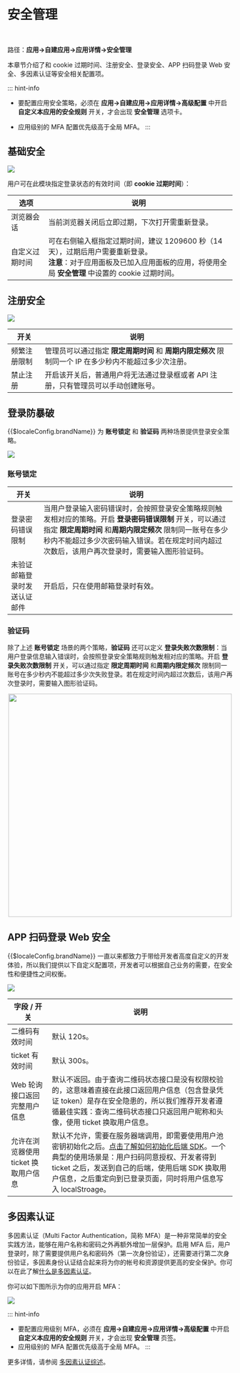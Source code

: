 # 安全管理​
​
<LastUpdated/>

路径：**应用->自建应用->应用详情->安全管理**​

本章节介绍了和 cookie 过期时间、注册安全、登录安全、APP 扫码登录 Web 安全、多因素认证等安全相关配置项。

::: hint-info
* 要配置应用安全策略，必须在 **应用->自建应用->应用详情->高级配置** 中开启 **自定义本应用的安全规则** 开关，才会出现 **安全管理** 选项卡。

* 应用级别的 MFA 配置优先级高于全局 MFA。
:::

## 基础安全

![](../images/cookie-expire-time.png)

用户可在此模块指定登录状态的有效时间（即 **cookie 过期时间**）：

|选项|说明|
|----|----|
|浏览器会话|当前浏览器关闭后立即过期，下次打开需重新登录。|
|自定义过期时间|可在右侧输入框指定过期时间，建议 1209600 秒（14 天），过期后用户需要重新登录。</br>**注意**：对于应用面板及已加入应用面板的应用，将使用全局 **安全管理** 中设置的 cookie 过期时间。|

## 注册安全

![](../images/register-security.png)

|开关|说明|
|----|----|
|频繁注册限制|管理员可以通过指定 **限定周期时间** 和 **周期内限定频次** 限制同一个 IP 在多少秒内不能超过多少次注册。|
|禁止注册|开启该开关后，普通用户将无法通过登录框或者 API 注册，只有管理员可以手动创建账号。|

## 登录防暴破

{{$localeConfig.brandName}} 为 **账号锁定** 和 **验证码** 两种场景提供登录安全策略。

![](../images/login-anti-bruteforcing.png)

### 账号锁定

|开关|说明|
|----|----|
|登录密码错误限制|当用户登录输入密码错误时，会按照登录安全策略规则触发相对应的策略。开启 **登录密码错误限制** 开关，可以通过指定 **限定周期时间** 和**周期内限定频次** 限制同一账号在多少秒内不能超过多少次密码输入错误。若在规定时间内超过次数后，该用户再次登录时，需要输入图形验证码。|
|未验证邮箱登录时发送认证邮件|开启后，只在使用邮箱登录时有效。|

### 验证码

除了上述 **账号锁定** 场景的两个策略，**验证码** 还可以定义 **登录失败次数限制**：当用户登录信息输入错误时，会按照登录安全策略规则触发相对应的策略。开启 **登录失败次数限制** 开关，可以通过指定 **限定周期时间** 和**周期内限定频次** 限制同一账号在多少秒内不能超过多少次失败登录。若在规定时间内超过次数后，该用户再次登录时，需要输入图形验证码。

<img src="../images/login-figure.png" height=500 
style="display:block;margin: 0 auto;">

## APP 扫码登录 Web 安全

{{$localeConfig.brandName}} 一直以来都致力于带给开发者高度自定义的开发体验，所以我们提供以下自定义配置项，开发者可以根据自己业务的需要，在安全性和便捷性之间权衡。

<img src="../images/web-scan-login-security.png">

|字段 / 开关|说明|
|----|----|
|二维码有效时间|默认 120s。|
|ticket 有效时间|默认 300s。|
|Web 轮询接口返回完整用户信息|默认不返回。由于查询二维码状态接口是没有权限校验的，这意味着直接在此接口返回用户信息（包含登录凭证 token）是存在安全隐患的，所以我们推荐开发者遵循最佳实践：查询二维码状态接口只返回用户昵称和头像，使用 ticket 换取用户信息。|
|允许在浏览器使用 ticket 换取用户信息|默认不允许，需要在服务器端调用，即需要使用用户池密钥初始化之后。[点击了解如何初始化后端 SDK](/reference/sdk-for-node/README.md)。一个典型的使用场景是：用户扫码同意授权、开发者得到 ticket 之后，发送到自己的后端，使用后端 SDK 换取用户信息，之后重定向到已登录页面，同时将用户信息写入 localStroage。|

## 多因素认证

多因素认证（Multi Factor Authentication，简称 MFA）是一种非常简单的安全实践方法，能够在用户名称和密码之外再额外增加一层保护。启用 MFA 后，用户登录时，除了需要提供用户名和密码外（第一次身份验证），还需要进行第二次身份验证，多因素身份认证结合起来将为你的帐号和资源提供更高的安全保护。你可以在此了解[什么是多因素认证](/concepts/mfa.md)。
 
你可以如下图所示为你的应用开启 MFA：

![](../images/app-level-mfa.png)

::: hint-info
* 要配置应用级别 MFA，必须在 **应用->自建应用->应用详情->高级配置** 中开启 **自定义本应用的安全规则** 开关，才会出现 **安全管理** 页签。
* 应用级别的 MFA 配置优先级高于全局 MFA。
:::

更多详情，请参阅 [多因素认证综述](/guides/security/mfa/)。